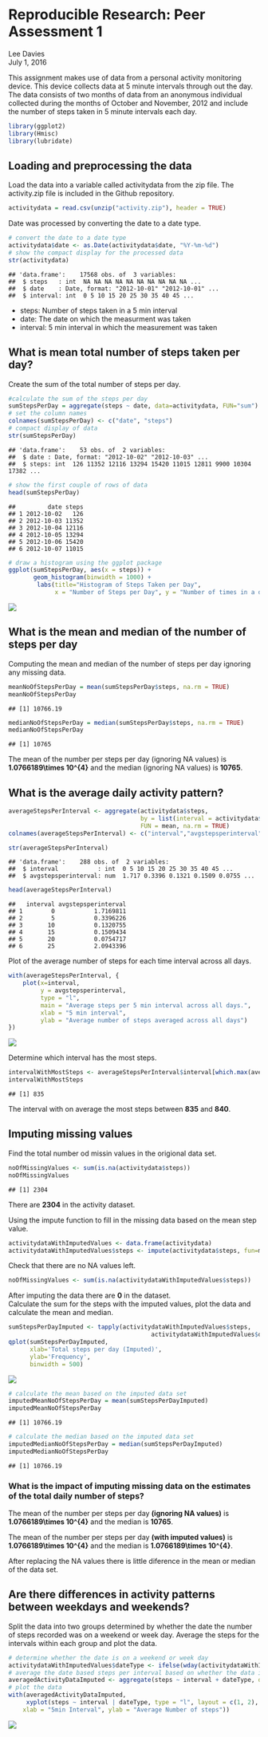# Reproducible Research: Peer Assessment 1
Lee Davies  
July 1, 2016  


This assignment makes use of data from a personal activity monitoring device. This device collects data at 5 minute intervals through out the day. The data consists of two months of data from an anonymous individual collected during the months of October and November, 2012 and include the number of steps taken in 5 minute intervals each day.


```r
library(ggplot2)
library(Hmisc)
library(lubridate)
```

## Loading and preprocessing the data
Load the data into a variable called activitydata from the zip file. The activity.zip file is included in the Github repository. 

```r
activitydata = read.csv(unzip("activity.zip"), header = TRUE)
```

Date was processed by converting the date to a date type.

```r
# convert the date to a date type
activitydata$date <- as.Date(activitydata$date, "%Y-%m-%d")
# show the compact display for the processed data
str(activitydata)
```

```
## 'data.frame':	17568 obs. of  3 variables:
##  $ steps   : int  NA NA NA NA NA NA NA NA NA NA ...
##  $ date    : Date, format: "2012-10-01" "2012-10-01" ...
##  $ interval: int  0 5 10 15 20 25 30 35 40 45 ...
```
* steps: Number of steps taken in a 5 min interval
* date: The date on which the measurment was taken
* interval: 5 min interval in which the measurement was taken

## What is mean total number of steps taken per day?
Create the sum of the total number of steps per day.

```r
#calculate the sum of the steps per day
sumStepsPerDay = aggregate(steps ~ date, data=activitydata, FUN="sum")
# set the column names
colnames(sumStepsPerDay) <- c("date", "steps")
# compact display of data
str(sumStepsPerDay)
```

```
## 'data.frame':	53 obs. of  2 variables:
##  $ date : Date, format: "2012-10-02" "2012-10-03" ...
##  $ steps: int  126 11352 12116 13294 15420 11015 12811 9900 10304 17382 ...
```

```r
# show the first couple of rows of data
head(sumStepsPerDay)
```

```
##         date steps
## 1 2012-10-02   126
## 2 2012-10-03 11352
## 3 2012-10-04 12116
## 4 2012-10-05 13294
## 5 2012-10-06 15420
## 6 2012-10-07 11015
```

```r
# draw a histogram using the ggplot package
ggplot(sumStepsPerDay, aes(x = steps)) + 
       geom_histogram(binwidth = 1000) + 
        labs(title="Histogram of Steps Taken per Day", 
             x = "Number of Steps per Day", y = "Number of times in a day(Count)") 
```

![](PA1_template_files/figure-html/plotSumStepsPerDay-1.png)<!-- -->

## What is the mean and median of the number of steps per day
Computing the mean and median of the number of steps per day ignoring any missing data.

```r
meanNoOfStepsPerDay = mean(sumStepsPerDay$steps, na.rm = TRUE)
meanNoOfStepsPerDay
```

```
## [1] 10766.19
```


```r
medianNoOfStepsPerDay = median(sumStepsPerDay$steps, na.rm = TRUE)
medianNoOfStepsPerDay
```

```
## [1] 10765
```

The mean of the number per steps per day (ignoring NA values) is **1.0766189\times 10^{4}** and the median (ignoring NA values) is **10765**.

## What is the average daily activity pattern?

```r
averageStepsPerInterval <- aggregate(activitydata$steps, 
                                     by = list(interval = activitydata$interval), 
                                     FUN = mean, na.rm = TRUE)
colnames(averageStepsPerInterval) <- c("interval","avgstepsperinterval")

str(averageStepsPerInterval)
```

```
## 'data.frame':	288 obs. of  2 variables:
##  $ interval           : int  0 5 10 15 20 25 30 35 40 45 ...
##  $ avgstepsperinterval: num  1.717 0.3396 0.1321 0.1509 0.0755 ...
```

```r
head(averageStepsPerInterval)
```

```
##   interval avgstepsperinterval
## 1        0           1.7169811
## 2        5           0.3396226
## 3       10           0.1320755
## 4       15           0.1509434
## 5       20           0.0754717
## 6       25           2.0943396
```

Plot of the average number of steps for each time interval across all days.


```r
with(averageStepsPerInterval, {
    plot(x=interval, 
         y = avgstepsperinterval,
         type = "l",
         main = "Average steps per 5 min interval across all days.",
         xlab = "5 min interval", 
         ylab = "Average number of steps averaged across all days")
})
```

![](PA1_template_files/figure-html/plotAverageStepsPerInterval-1.png)<!-- -->

Determine which interval has the most steps.

```r
intervalWithMostSteps <- averageStepsPerInterval$interval[which.max(averageStepsPerInterval$avgstepsperinterval)]
intervalWithMostSteps
```

```
## [1] 835
```

The interval with on average the most steps between **835** and **840**.

## Imputing missing values
Find the total number od missin values in the origional data set.

```r
noOfMissingValues <- sum(is.na(activitydata$steps))
noOfMissingValues
```

```
## [1] 2304
```

There are **2304** in the activity dataset.

Using the impute function to fill in the missing data based on the mean step value.

```r
activitydataWithImputedValues <- data.frame(activitydata)
activitydataWithImputedValues$steps <- impute(activitydata$steps, fun=mean)
```

Check that there are no NA values left.

```r
noOfMissingValues <- sum(is.na(activitydataWithImputedValues$steps))
```

After imputing the data there are **0** in the dataset.  
Calculate the sum for the steps with the imputed values, plot the data and calculate the mean and median.


```r
sumStepsPerDayImputed <- tapply(activitydataWithImputedValues$steps,
                                        activitydataWithImputedValues$date, sum)
qplot(sumStepsPerDayImputed, 
      xlab='Total steps per day (Imputed)', 
      ylab='Frequency',
      binwidth = 500)
```

![](PA1_template_files/figure-html/calculateMeanAndMedianOnImputedDataSet-1.png)<!-- -->

```r
# calculate the mean based on the imputed data set
imputedMeanNoOfStepsPerDay = mean(sumStepsPerDayImputed)
imputedMeanNoOfStepsPerDay
```

```
## [1] 10766.19
```

```r
# calculate the median based on the imputed data set
imputedMedianNoOfStepsPerDay = median(sumStepsPerDayImputed)
imputedMedianNoOfStepsPerDay
```

```
## [1] 10766.19
```

###  What is the impact of imputing missing data on the estimates of the total daily number of steps? 
The mean of the number per steps per day **(ignoring NA values)** is **1.0766189\times 10^{4}** and the median is **10765**.

The mean of the number per steps per day **(with imputed values)** is **1.0766189\times 10^{4}** and the median is **1.0766189\times 10^{4}**.

After replacing the NA values there is little diference in the mean or median of the data set.

## Are there differences in activity patterns between weekdays and weekends?
Split the data into two groups determined by whether the date the number of steps recorded was on a weekend or week day. Average the steps for the intervals within each group and plot the data.

```r
# determine whether the date is on a weekend or week day
activitydataWithImputedValues$dateType <- ifelse(wday(activitydataWithImputedValues$date) %in% c(2:6), 'weekday', 'weekend')
# average the date based steps per interval based on whether the data is on a weekend or week day.
averagedActivityDataImputed <- aggregate(steps ~ interval + dateType, data=activitydataWithImputedValues, mean)
# plot the data
with(averagedActivityDataImputed, 
     xyplot(steps ~ interval | dateType, type = "l", layout = c(1, 2), 
    xlab = "5min Interval", ylab = "Average Number of steps"))
```

![](PA1_template_files/figure-html/showDifferenceBetweenWeekdayAndWeekend-1.png)<!-- -->

